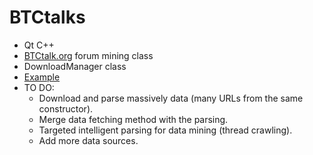 BTCtalks
========
* Qt C++
* [BTCtalk.org](http://bitcointalk.org) forum mining class
* DownloadManager class
* [Example](https://github.com/niemal/btctalks/blob/master/main.cpp)
* TO DO:
    - Download and parse massively data (many URLs from the same constructor).
    - Merge data fetching method with the parsing.
    - Targeted intelligent parsing for data mining (thread crawling).
    - Add more data sources.
